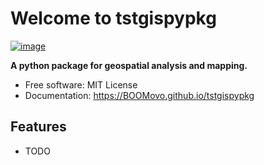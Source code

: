 # Welcome to tstgispypkg


[![image](https://img.shields.io/pypi/v/tstgispypkg.svg)](https://pypi.python.org/pypi/tstgispypkg)


**A python package for geospatial analysis and mapping.**


-   Free software: MIT License
-   Documentation: <https://BOOMovo.github.io/tstgispypkg>
    

## Features

-   TODO
